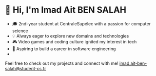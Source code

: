 # 👋 Hi, I'm Imad Ait BEN SALAH

- 🎓 2nd-year student at CentraleSupélec with a passion for computer science
- 💡 Always eager to explore new domains and technologies
- 🎮 Video games and coding culture ignited my interest in tech
- 💼 Aspiring to build a career in software engineering
- 
Feel free to check out my projects and connect with me!
 imad.ait-ben-salah@student-cs.fr

<!--
**Imdbn/Imdbn** is a ✨ _special_ ✨ repository because its `README.md` (this file) appears on your GitHub profile.
-->
